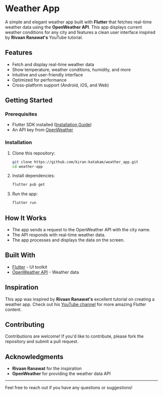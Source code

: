 # Weather App


A simple and elegant weather app built with **Flutter** that fetches real-time weather data using the **OpenWeather API**. This app displays current weather conditions for any city and features a clean user interface inspired by **Rivaan Ranawat's** YouTube tutorial.

## Features

- Fetch and display real-time weather data
- Show temperature, weather conditions, humidity, and more
- Intuitive and user-friendly interface
- Optimized for performance
- Cross-platform support (Android, iOS, and Web)


## Getting Started

### Prerequisites

- Flutter SDK installed ([Installation Guide](https://flutter.dev/docs/get-started/install))
- An API key from [OpenWeather](https://openweathermap.org/api)

### Installation

1. Clone this repository:
   ```bash
   git clone https://github.com/kiran-katakam/weather_app.git
   cd weather-app
   ```

2. Install dependencies:
   ```bash
   flutter pub get
   ```

3. Run the app:
   ```bash
   flutter run
   ```

## How It Works

- The app sends a request to the OpenWeather API with the city name.
- The API responds with real-time weather data.
- The app processes and displays the data on the screen.

## Built With

- [Flutter](https://flutter.dev/) - UI toolkit
- [OpenWeather API](https://openweathermap.org/api) - Weather data

## Inspiration

This app was inspired by **Rivaan Ranawat's** excellent tutorial on creating a weather app. Check out his [YouTube channel](https://www.youtube.com/c/RivaanRanawat) for more amazing Flutter content.

## Contributing

Contributions are welcome! If you'd like to contribute, please fork the repository and submit a pull request.


## Acknowledgments

- **Rivaan Ranawat** for the inspiration
- **OpenWeather** for providing the weather data API

---

Feel free to reach out if you have any questions or suggestions!
